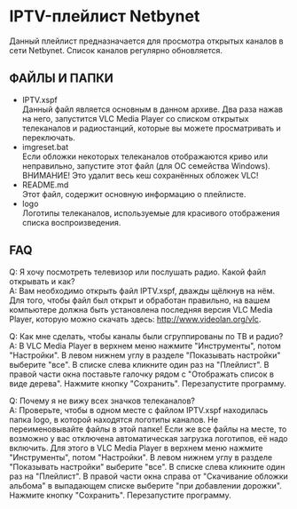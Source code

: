 # IPTV-плейлист Netbynet
Данный плейлист предназначается для просмотра открытых каналов в сети Netbynet. Список каналов регулярно обновляется.

## ФАЙЛЫ И ПАПКИ
* IPTV.xspf  
Данный файл является основным в данном архиве. Два раза нажав на него, запустится VLC Media Player со списком открытых телеканалов и радиостанций, которые вы можете просматривать и переключать.  
* imgreset.bat  
Если обложки некоторых телеканалов отображаются криво или неправильно, запустите этот файл (для ОС семейства Windows).  
ВНИМАНИЕ! Это удалит весь кеш сохранённых обложек VLC!  
* README.md  
Этот файл, содержит основную информацию о плейлисте.  
* logo  
Логотипы телеканалов, используемые для красивого отображения списка воспроизведения.

##  FAQ
Q: Я хочу посмотреть телевизор или послушать радио. Какой файл открывать и как?  
A: Вам необходимо открыть файл IPTV.xspf, дважды щёлкнув на нём. Для того, чтобы файл был открыт и обработан правильно, на вашем компьютере должна быть установлена последняя версия VLC Media Player, которую можно скачать здесь: http://www.videolan.org/vlc.  

Q: Как мне сделать, чтобы каналы были сгруппированы по ТВ и радио?  
A: В VLC Media Player в верхнем меню нажмите "Инструменты", потом "Настройки". В левом нижнем углу в разделе "Показывать настройки" выберите "все". В списке слева кликните один раз на "Плейлист". В правой части окна поставьте галочку рядом с "Отображать список в виде дерева". Нажмите кнопку "Сохранить". Перезапустите программу.  

Q: Почему я не вижу всех значков телеканалов?  
A: Проверьте, чтобы в одном месте с файлом IPTV.xspf находилась папка logo, в которой находятся логотипы каналов. Не переименовывайте файлы в этой папке! Если же все файлы на месте, то возможно у вас отключена автоматическая загрузка логотипов, её надо включить. Для этого в VLC Media Player в верхнем меню нажмите "Инструменты", потом "Настройки". В левом нижнем углу в разделе "Показывать настройки" выберите "все". В списке слева кликните один раз на "Плейлист". В правой части окна справа от "Скачивание обложки альбома" в выпадающем списке выберите "при добавлении дорожки". Нажмите кнопку "Сохранить". Перезапустите программу.  
